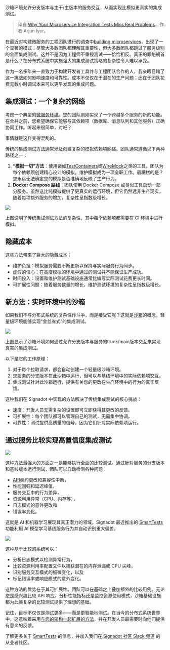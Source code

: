 
<!--
title: 您的微服务集成测试为何错过实际问题
cover: https://cdn.thenewstack.io/media/2024/12/5976d0c1-microserviceintegrationtestsmissproblems.jpg
-->

沙箱环境允许分支版本与主干/主版本的服务交互，从而实现比模拟更真实的集成测试。

> 译自 [Why Your Microservice Integration Tests Miss Real Problems](https://thenewstack.io/why-your-microservice-integration-tests-miss-real-problems/)，作者 Arjun Iyer。

在最近对构建微服务的工程团队进行的调查中[building microservices](https://thenewstack.io/how-to-apply-microservice-architecture-to-embedded-systems/)，出现了一个显著的模式：尽管大多数团队都理解其重要性，但大多数团队都跳过了服务级别的全面集成测试。这并不是因为工程师不重视测试——恰恰相反。真正的罪魁祸首是什么？在分布式系统中实施强大的集成测试策略的复杂性令人难以承受。

作为一名多年来一直致力于构建开发者工具并与工程团队合作的人，我亲眼目睹了这一挑战如何影响速度和可靠性。成本不仅仅在于潜在的生产问题；还在于团队花费无数小时调试本来可以更早发现的集成问题。

## 集成测试：一个复杂的网络

考虑一个典型的[微服务环境](https://thenewstack.io/microservices/)。您的团队刚刚实现了一个跨越多个服务的新的功能。在合并之前，您希望确保它能够与其依赖项（数据库、消息队列和其他服务）正确协同工作。听起来很简单，对吧？

事情就是这样变得混乱的。

传统的集成测试方法通常涉及创建复杂的模拟依赖项网络。团队通常遵循以下两种路径之一：

1. **“模拟一切”方法**：使用诸如[TestContainers](https://thenewstack.io/what-is-testcontainers-and-why-should-you-care/)或[WireMock](https://thenewstack.io/vendors-address-the-explosion-in-api-use/)之类的工具，团队为每个依赖项创建精心设计的模拟。维护模拟成为一项全职工作。最糟糕的是？您永远无法确定您的模拟是否准确地反映了生产行为。
2. **Docker Compose 路线**：团队使用 Docker Compose 或类似工具启动一部分服务。虽然这比纯模拟提供了更真实的运行环境，但它仍然远非生产现实。随着每项额外服务的增加，复杂性呈指数级增长。

![](https://cdn.thenewstack.io/media/2024/12/998ed8f4-traditional-testing-1024x640.png)

上图说明了传统集成测试方法的复杂性，其中每个依赖项都需要在 CI 环境中进行模拟。

## 隐藏成本

这些方法带来了巨大的隐藏成本：

* 维护负担：模拟服务需要不断更新以保持与实际服务行为同步。
* 虚假的信心：在高度模拟的环境中通过的测试并不能保证生产成功。
* 时间投入：设置和维护测试基础设施通常比编写实际测试花费更长时间。
* 可扩展性问题：随着服务数量的增长，维护测试环境的复杂性呈指数级增长。

## 新方法：实时环境中的沙箱

如果我们不与分布式系统的复杂性作斗争，而是接受它呢？这就是[沙箱](https://thenewstack.io/why-duplicating-environments-for-microservices-backfires/)的概念，轻量级环境能够实现“金丝雀式”的集成测试。

![](https://cdn.thenewstack.io/media/2024/12/19e2e8e5-sandbox-testing-1024x512.png)

上图显示了沙箱环境如何通过允许分支版本与服务的trunk/main版本交互来实现真实的集成测试。

以下是它的工作原理：

1. 对于每个拉取请求，都会自动创建一个轻量级沙箱环境。
2. 您服务的分支版本在此沙箱中运行，但可以与基线环境中的实际依赖项交互。
3. 集成测试针对此沙箱运行，提供有关您的更改在生产环境中的行为的真实反馈。

这种我们在 Signadot 中实现的方法解决了传统集成测试的核心挑战：

* 速度：开发人员无需复杂的设置即可立即获得其更改的反馈。
* 可扩展性：每个团队都可以管理自己的测试，无需集中协调。
* 可靠性：测试提供高质量的信号，因为它们针对实际依赖项运行。

## 通过服务比较实现高置信度集成测试

![](https://cdn.thenewstack.io/media/2024/12/538efd3a-comparison-testing-1024x512.png)

这种方法最强大的方面之一是能够执行全面的比较测试。通过针对服务的分支版本和基线版本运行测试，团队可以自动检测各种问题：

* [API](https://roadmap.sh/api-design)契约更改和兼容性中断，
* 性能回归和延迟峰值，
* 服务交互中的行为差异，
* 资源利用异常（CPU、内存等），
* 日志模式的意外更改和
* 错误率变化。

这就是 AI 和机器学习展现其真正潜力的领域。Signadot 最近推出的 [SmartTests](https://www.signadot.com/ai-smart-tests) 功能利用 AI 模型学习基线服务行为并自动识别重大偏差。

![](https://cdn.thenewstack.io/media/2024/12/da609eca-api-call-comparison-1024x786.png)

这种基于比较的系统可以：

- 分析日志模式以检测异常行为，
- 比较资源利用率配置文件以捕获潜在的内存泄漏或 CPU 尖峰，
- 识别服务交互模式的细微变化，以及
- 标记错误率或响应模式的意外变化。

这种方法的优势在于其可扩展性。团队可以在基础之上叠加额外的比较用例。无论您是感兴趣比较 API 响应、分析性能指标还是监控资源使用模式，沙箱基础设施都为此类复杂的比较测试提供了理想的基础。

记住，目标不仅仅是测试更多——而是更智能地测试。在当今的分布式系统世界中，这意味着采用[与您的架构一起扩展的方法](https://thenewstack.io/why-staging-doesnt-scale-for-microservice-testing)，并在开发人员最需要时向他们提供有意义的反馈。

了解更多关于 [SmartTests](https://www.signadot.com/ai-smart-tests) 的信息，并加入我们在 [Signadot 社区 Slack 频道](https://signadotcommunity.slack.com/join/shared_invite/zt-1estxm8pv-qfiaNfiFFCaW~eUlXsVoEQ#/shared-invite/email) 的从业者社区。
